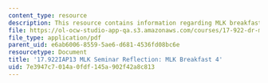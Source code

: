 ```yaml
---
content_type: resource
description: This resource contains information regarding MLK breakfast 4.
file: https://ol-ocw-studio-app-qa.s3.amazonaws.com/courses/17-922-dr-martin-luther-king-jr-iap-design-seminar-january-iap-2013/7e3947c7014a0fdf145a902f42a8c813_MIT17_922IAP13_RefPapr1D.pdf
file_type: application/pdf
parent_uid: e6ab6006-8559-5ae6-d681-4536fd08bc6e
resourcetype: Document
title: '17.922IAP13 MLK Seminar Reflection: MLK Breakfast 4'
uid: 7e3947c7-014a-0fdf-145a-902f42a8c813
---
```

